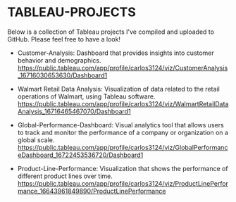 # TABLEAU-PROJECTS

Below is a collection of Tableau projects I've compiled and uploaded to GitHub. Please feel free to have a look!

- Customer-Analysis: Dashboard that provides insights into customer behavior and demographics.
 https://public.tableau.com/app/profile/carlos3124/viz/CustomerAnalysis_16716030653630/Dashboard1

- Walmart Retail Data Analysis: Visualization of data related to the retail operations of Walmart, using Tableau software. https://public.tableau.com/app/profile/carlos3124/viz/WalmartRetailDataAnalysis_16716465467070/Dashboard1

- Global-Performance-Dashboard: Visual analytics tool that allows users to track and monitor the performance of a company or organization on a global scale. https://public.tableau.com/app/profile/carlos3124/viz/GlobalPerformanceDashboard_16722453536720/Dashboard1

- Product-Line-Performance: Visualization that shows the performance of different product lines over time.
 https://public.tableau.com/app/profile/carlos3124/viz/ProductLinePerformance_16643961849890/ProductLinePerformance
